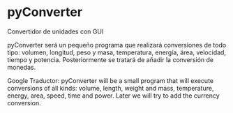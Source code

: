 # pyConverter
Convertidor de unidades con GUI

pyConverter será un pequeño programa que realizará conversiones de todo tipo: volumen, longitud, peso y masa, temperatura, energía, área, velocidad, tiempo y potencia. 
Posteriormente se tratará de añadir la conversión de monedas. 

Google Traductor:
pyConverter will be a small program that will execute conversions of all kinds: volume, length, weight and mass, temperature, energy, area, speed, time and power.
Later we will try to add the currency conversion.
